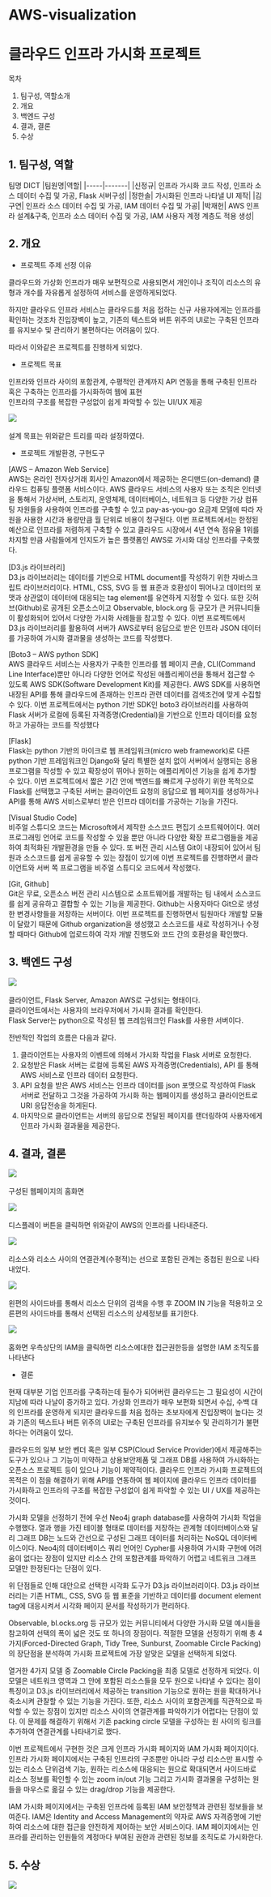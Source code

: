 # AWS-visualization
# 클라우드 인프라 가시화 프로젝트
목차        
1. 팀구성, 역할소개
2. 개요 
3. 백엔드 구성
4. 결과, 결론
5. 수상

## 1. 팀구성, 역할
팀명 DICT
|팀원명|역할|
|-----|-------|
|신정규| 인프라 가시화 코드 작성, 인프라 소스 데이터 수집 및 가공, Flask 서버구성|
|정한솔| 가시화된 인프라 나타낼 UI 제작|
|김구연| 인프라 소스 데이터 수집 및 가공, IAM 데이터 수집 및 가공|
|박재헌| AWS 인프라 설계&구축, 인프라 소스 데이터 수집 및 가공, IAM 사용자 계정 계층도 적용 생성|

## 2. 개요
* 프로젝트 주제 선정 이유    

클라우드와 가상화 인프라가 매우 보편적으로 사용되면서 개인이나 조직이 리소스의 유형과 개수를 자유롭게 설정하여 서비스를 운영하게되었다.    

하지만 클라우드 인프라 서비스는 클라우드를 처음 접하는 신규 사용자에게는 인프라를 확인하는 것조차 진입장벽이 높고, 기존의 텍스트와 버튼 위주의 UI로는 구축된 인프라를 유지보수 및 관리하기 불편하다는 어려움이 있다.  

따라서 이와같은 프로젝트를 진행하게 되었다. 

* 프로젝트 목표         

인프라와 인프라 사이의 포함관계, 수평적인 관계까지 
API 연동을 통해 구축된 인프라 혹은 구축하는 인프라를 가시화하여 웹에 표현   
인프라의 구조를 복잡한 구성없이 쉽게 파악할 수 있는 UI/UX 제공

<img src="image/noname01.png"><br></br>
설계 목표는 위와같은 트리를 따라 설정하였다. 

* 프로젝트 개발환경, 구현도구    
    
[AWS – Amazon Web Service]       
	AWS는 온라인 전자상거래 회사인 Amazon에서 제공하는 온디맨드(on-demand) 클라우드 컴퓨팅 플랫폼 서비스이다. AWS 클라우드 서비스의 사용자 또는 조직은 인터넷을 통해서 가상서버, 스토리지, 운영체제, 데이터베이스, 네트워크 등 다양한 가상 컴퓨팅 자원들을 사용하여 인프라를 구축할 수 있고 pay-as-you-go 요금제 모델에 따라 자원을 사용한 시간과 용량만큼 월 단위로 비용이 청구된다. 이번 프로젝트에서는 한정된 예산으로 인프라를 저렴하게 구축할 수 있고 클라우드 시장에서 4년 연속 점유율 1위를 차지할 만큼 사람들에게 인지도가 높은 플랫폼인 AWS로 가시화 대상 인프라를 구축했다.

[D3.js 라이브러리]      
	D3.js 라이브러리는 데이터를 기반으로 HTML document를 작성하기 위한 자바스크립트 라이브러리이다. HTML, CSS, SVG 등 웹 표준과 호환성이 뛰어나고 데이터의 포맷과 상관없이 데이터에 대응되는 tag element를 유연하게 지정할 수 있다. 또한 깃허브(Github)로 공개된 오픈소스이고 Observable, block.org 등 규모가 큰 커뮤니티들이 활성화되어 있어서 다양한 가시화 사례들을 참고할 수 있다. 이번 프로젝트에서 D3.js 라이브러리를 활용하여 서버가 AWS로부터 응답으로 받은 인프라 JSON 데이터를 가공하여 가시화 결과물을 생성하는 코드를 작성했다.

[Boto3 – AWS python SDK]         
	AWS 클라우드 서비스는 사용자가 구축한 인프라를 웹 페이지 콘솔, CLI(Command Line Interface)뿐만 아니라 다양한 언어로 작성된 애플리케이션을 통해서 접근할 수 있도록 AWS SDK(Software Development Kit)를 제공한다. AWS SDK를 사용하면 내장된 API를 통해 클라우드에 존재하는 인프라 관련 데이터를 검색조건에 맞게 수집할 수 있다. 이번 프로젝트에서는 python 기반 SDK인 boto3 라이브러리를 사용하여 Flask 서버가 로컬에 등록된 자격증명(Credential)을 기반으로 인프라 데이터를 요청하고 가공하는 코드를 작성했다

[Flask]       
	Flask는 python 기반의 마이크로 웹 프레임워크(micro web framework)로 다른 python 기반 프레임워크인 Django와 달리 특별한 설치 없이 서버에서 실행되는 응용 프로그램을 작성할 수 있고 확장성이 뛰어나 원하는 애플리케이션 기능을 쉽게 추가할 수 있다. 이번 프로젝트에서 짧은 기간 안에 백엔드를 빠르게 구성하기 위한 목적으로 Flask를 선택했고 구축된 서버는 클라이언트 요청의 응답으로 웹 페이지를 생성하거나 API를 통해 AWS 서비스로부터 받은 인프라 데이터를 가공하는 기능을 가진다.

[Visual Studio Code]        
	비주얼 스튜디오 코드는 Microsoft에서 제작한 소스코드 편집기 소프트웨어이다. 여러 프로그래밍 언어로 코드를 작성할 수 있을 뿐만 아니라 다양한 확장 프로그램들을 제공하여 최적화된 개발환경을 만들 수 있다. 또 버전 관리 시스템 Git이 내장되어 있어서 팀원과 소스코드를 쉽게 공유할 수 있는 장점이 있기에 이번 프로젝트를 진행하면서 클라이언트와 서버 쪽 프로그램을 비주얼 스튜디오 코드에서 작성했다.

[Git, Github]       
	Git은 무료, 오픈소스 버전 관리 시스템으로 소프트웨어를 개발하는 팀 내에서 소스코드를 쉽게 공유하고 결합할 수 있는 기능을 제공한다. Github는 사용자마다 Git으로 생성한 변경사항들을 저장하는 서버이다. 이번 프로젝트를 진행하면서 팀원마다 개발할 모듈이 달랐기 때문에 Github organization을 생성했고 소스코드를 새로 작성하거나 수정할 때마다 Github에 업로드하여 각자 개발 진행도와 코드 간의 호환성을 확인했다.


## 3. 백엔드 구성
<img src="image/20210820235313.png"><br></br>
클라이언트, Flask Server, Amazon AWS로 구성되는 형태이다.    
클라이언트에서는 사용자의 브라우저에서 가시화 결과를 확인한다.     
Flask Server는 python으로 작성된 웹 프레임워크인 Flask를 사용한 서버이다.    

전반적인 작업의 흐름은 다음과 같다.    
1. 클라이언트는 사용자의 이벤트에 의해서 가시화 작업을 Flask 서버로 요청한다. 
2. 요청받은 Flask 서버는 로컬에 등록된 AWS 자격증명(Credentials), API 를 통해 AWS 서비스로 인프라 데이터 요청한다. 
3. API 요청을 받은 AWS 서비스는 인프라 데이터를 json 포맷으로 작성하여 Flask 서버로 전달하고 그것을 가공하여 가시화 하는 웹페이지를 생성하고 클라이언트로 URI 응답전송을 하게된다. 
4. 마지막으로 클라이언트는 서버의 응답으로 전달된 페이지를 랜더링하여 사용자에게 인프라 가시화 결과물을 제공한다.

## 4. 결과, 결론
<img src="iamge/../image/그림5.png"><br></br>
구성된 웹페이지의 홈화면

<img src="image/그림1.png"><br></br>
디스플레이 버튼을 클릭하면 위와같이 AWS의 인프라를 나타내준다. 

<img src="image/그림2.png"><br></br>
리소스와 리소스 사이의 연결관계(수평적)는 선으로 포함된 관계는 중첩된 원으로 나타내었다.

<img src="image/그림3.png"><br></br>
왼편의 사이드바를 통해서 리소스 단위의 검색을 수행 후 ZOOM IN 기능을 적용하고 오른편의 사이드바를 통해서 선택된 리소스의 상세정보를 표기한다. 

<img src="image/그림4.png"><br></br>
홈화면 우측상단의 IAM을 클릭하면
리소스에대한 접근권한등을 설명한 IAM 조직도를 나타낸다

* 결론      
  
현재 대부분 기업 인프라를 구축하는데 필수가 되어버린 클라우드는 그 필요성이 시간이 지남에 따라 나날이 증가하고 있다. 가상화 인프라가 매우 보편화 되면서 수십, 수백 대의 인프라를 운영하게 되지만 클라우드를 처음 접하는 초보자에게 진입장벽이 높다는 것과 기존의 텍스트나 버튼 위주의 UI로는 구축된 인프라를 유지보수 및 관리하기가 불편하다는 어려움이 있다.       

클라우드의 일부 보안 벤더 혹은 일부 CSP(Cloud Service Provider)에서 제공해주는 도구가 있으나 그 기능이 미약하고 상용보안제품 및 그래프 DB를 사용하여 가시화하는 오픈소스 프로젝트 등이 있으나 기능이 제약적이다. 클라우드 인프라 가시화 프로젝트의 목적은 이 점을 해결하기 위해 API를 연동하여 웹 페이지에 클라우드 인프라 데이터를 가시화하고 인프라의 구조를 복잡한 구성없이 쉽게 파악할 수 있는 UI / UX를 제공하는 것이다.     

가시화 모델을 선정하기 전에 우선 Neo4j graph database를 사용하여 가시화 작업을 수행했다. 열과 행을 가진 테이블 형태로 데이터를 저장하는 관계형 데이터베이스와 달리 그래프 DB는 노드와 간선으로 구성된 그래프 데이터를 처리하는 NoSQL 데이터베이스이다. Neo4j의 데이터베이스 쿼리 언어인 Cypher를 사용하여 가시화 구현에 어려움이 없다는 장점이 있지만 리소스 간의 포함관계를 파악하기 어렵고 네트워크 그래프 모델만 한정된다는 단점이 있다.      

위 단점들로 인해 대안으로 선택한 시각화 도구가 D3.js 라이브러리이다. D3.js 라이브러리는 기존 HTML, CSS, SVG 등 웹 표준을 기반하고 데이터를 document element tag에 대응시켜서 시각화 페이지 문서를 작성하기가 편리하다.  

Observable, bl.ocks.org 등 규모가 있는 커뮤니티에서 다양한 가시화 모델 예시들을 참고하여 선택의 폭이 넓은 것도 또 하나의 장점이다. 적절한 모델을 선정하기 위해 총 4가지(Forced-Directed Graph, Tidy Tree, Sunburst, Zoomable Circle Packing)의 장단점을 분석하여 가시화 프로젝트에 가장 알맞은 모델을 선택하게 되었다.


열거한 4가지 모델 중 Zoomable Circle Packing을 최종 모델로 선정하게 되었다. 이 모델은 네트워크 영역과 그 안에 포함된 리소스들을 모두 원으로 나타낼 수 있다는 점이 특징이고 D3.js 라이브러리에서 제공하는 transition 기능으로 원하는 원을 확대하거나 축소시켜 관찰할 수 있는 기능을 가진다. 또한, 리소스 사이의 포함관계를 직관적으로 파악할 수 있는 장점이 있지만 리소스 사이의 연결관계를 파악하기가 어렵다는 단점이 있다. 이 문제를 해결하기 위해서 기존 packing circle 모델을 구성하는 원 사이의 링크를 추가하여 연결관계를 나타내기로 했다.

이번 프로젝트에서 구현한 것은 크게 인프라 가시화 페이지와 IAM 가시화 페이지이다. 인프라 가시화 페이지에서는 구축된 인프라의 구조뿐만 아니라 구성 리소스만 표시할 수 있는 리소스 단위검색 기능, 원하는 리소스에 대응되는 원으로 확대되면서 사이드바로 리소스 정보를 확인할 수 있는 zoom in/out 기능 그리고 가시화 결과물을 구성하는 원들을 마우스로 옮길 수 있는 drag/drop 기능을 제공한다.

IAM 가시화 페이지에서는 구축된 인프라에 등록된 IAM 보안정책과 관련된 정보들을 보여준다. IAM은 Identity and Access Management의 약자로 AWS 자격증명에 기반하여 리소스에 대한 접근을 안전하게 제어하는 보안 서비스이다. IAM 페이지에서는 인프라를 관리하는 인원들의 계정마다 부여된 권한과 관련된 정보를 조직도로 가시화한다. 

## 5. 수상
<img src="image/20210821003822.png">


